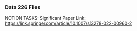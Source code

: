 ### Data 226 Files
NOTION TASKS: 
Significant Paper Link: https://link.springer.com/article/10.1007/s13278-022-00960-2
